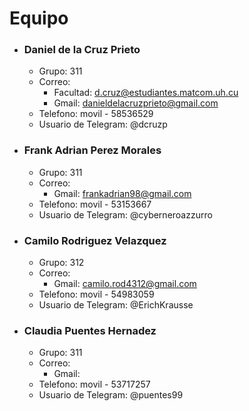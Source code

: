 # Equipo

* ### Daniel de la Cruz Prieto 
    - Grupo: 311
    - Correo: 
        + Facultad: d.cruz@estudiantes.matcom.uh.cu
        + Gmail: danieldelacruzprieto@gmail.com
    - Telefono: movil - 58536529
    - Usuario de Telegram: @dcruzp

* ### Frank Adrian Perez Morales
    - Grupo: 311 
    - Correo:
        + Gmail: frankadrian98@gmail.com
    - Telefono: movil - 53153667
    - Usuario de Telegram: @cyberneroazzurro

* ### Camilo Rodriguez Velazquez
    - Grupo: 312
    - Correo: 
        + Gmail: camilo.rod4312@gmail.com 
    - Telefono: movil - 54983059
    - Usuario de Telegram: @ErichKrausse

* ### Claudia Puentes Hernadez 
    - Grupo: 311 
    - Correo:
        + Gmail: 
    - Telefono: movil - 53717257
    - Usuario de Telegram: @puentes99